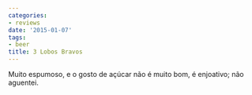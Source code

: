 ```yaml
---
categories:
- reviews
date: '2015-01-07'
tags:
- beer
title: 3 Lobos Bravos
---
```


Muito espumoso, e o gosto de açúcar não é muito bom, é enjoativo; não aguentei.